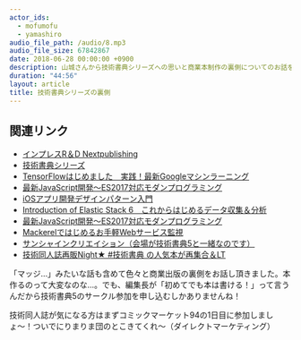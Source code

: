 ```yaml
---
actor_ids:
  - mofumofu
  - yamashiro
audio_file_path: /audio/8.mp3
audio_file_size: 67842867
date: 2018-06-28 00:00:00 +0900
description: 山城さんから技術書典シリーズへの思いと商業本制作の裏側についてのお話を伺いました。
duration: "44:56"
layout: article
title: 技術書典シリーズの裏側
---
```


## 関連リンク

- [インプレスR＆D Nextpublishing](https://nextpublishing.jp)
- [技術書典シリーズ](https://booklive.jp/focus/keisai/k_id/3695)
- [TensorFlowはじめました　実践！最新Googleマシンラーニング](https://nextpublishing.jp/book/7909.html)
- [最新JavaScript開発～ES2017対応モダンプログラミング](https://nextpublishing.jp/book/8958.html)
- [iOSアプリ開発デザインパターン入門](https://nextpublishing.jp/book/9798.html)
- [Introduction of Elastic Stack 6　これからはじめるデータ収集＆分析](https://nextpublishing.jp/book/9800.html)
- [最新JavaScript開発～ES2017対応モダンプログラミング](https://nextpublishing.jp/book/8958.html)
- [Mackerelではじめるお手軽Webサービス監視](https://nextpublishing.jp/book/9802.html)
- [サンシャインクリエイション（会場が技術書典5と一緒なのです）](http://www.creation.gr.jp)
- [技術同人誌再販Night★ #技術書典 の人気本が再集合＆LT](https://techbook-and-ethanol.connpass.com/event/88620/)

「マッジ…」みたいな話も含めて色々と商業出版の裏側をお話し頂きました。本作るのって大変なのな…。でも、編集長が「初めてでも本は書ける！」って言うんだから技術書典5のサークル参加を申し込むしかありませんね！

技術同人誌が気になる方はまずコミックマーケット94の1日目に参加しましょ〜！ついでにりまりま団のとこきてくれ〜（ダイレクトマーケティング）